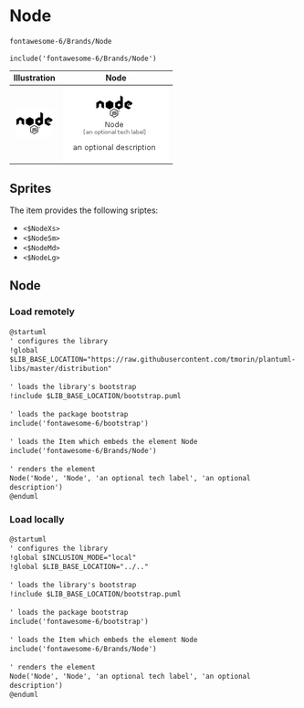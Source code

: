 # Node


```text
fontawesome-6/Brands/Node
```

```text
include('fontawesome-6/Brands/Node')
```



| Illustration | Node |
| :---: | :---: |
| ![illustration for Illustration](../../fontawesome-6/Brands/Node.png) | ![illustration for Node](../../fontawesome-6/Brands/Node.Local.png) |



## Sprites
The item provides the following sriptes:

- `<$NodeXs>`
- `<$NodeSm>`
- `<$NodeMd>`
- `<$NodeLg>`





## Node

### Load remotely
```plantuml
@startuml
' configures the library
!global $LIB_BASE_LOCATION="https://raw.githubusercontent.com/tmorin/plantuml-libs/master/distribution"

' loads the library's bootstrap
!include $LIB_BASE_LOCATION/bootstrap.puml

' loads the package bootstrap
include('fontawesome-6/bootstrap')

' loads the Item which embeds the element Node
include('fontawesome-6/Brands/Node')

' renders the element
Node('Node', 'Node', 'an optional tech label', 'an optional description')
@enduml
```

### Load locally
```plantuml
@startuml
' configures the library
!global $INCLUSION_MODE="local"
!global $LIB_BASE_LOCATION="../.."

' loads the library's bootstrap
!include $LIB_BASE_LOCATION/bootstrap.puml

' loads the package bootstrap
include('fontawesome-6/bootstrap')

' loads the Item which embeds the element Node
include('fontawesome-6/Brands/Node')

' renders the element
Node('Node', 'Node', 'an optional tech label', 'an optional description')
@enduml
```

